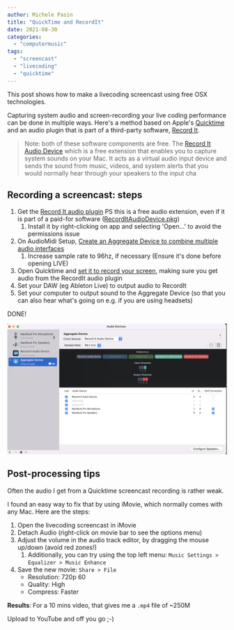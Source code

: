 ```yaml
---
author: Michele Pasin
title: "QuickTime and RecordIt"
date: 2021-08-30
categories: 
  - "computermusic"
tags: 
  - "screencast"
  - "livecoding"
  - "quicktime"
---
```


This post shows how to make a livecoding screencast using free OSX technologies. 

Capturing system audio and screen-recording your live coding performance can be done in multiple ways. Here's a method based on Apple's [Quicktime](https://en.wikipedia.org/wiki/QuickTime) and an audio plugin that is part of a third-party software, [Record It](https://www.buildtoconnect.com/en/products/recordit).

> Note: both of these software components are free.  The [Record It Audio Device](https://www.buildtoconnect.com/downloads/RecordItAudioDevice.pkg) which is a free extension that enables you to capture system sounds on your Mac. It acts as a virtual audio input device and sends the sound from music, videos, and system alerts that you would normally hear through your speakers to the input cha


## Recording a screencast: steps 

1.  Get the [Record It audio plugin](https://www.buildtoconnect.com/help/how-to-record-system-audio) PS this is a free audio extension, even if it is part of a paid-for software ([RecordItAudioDevice.pkg](https://www.buildtoconnect.com/downloads/RecordItAudioDevice.pkg))
	1. Install it by right-clicking on app and selecting 'Open...' to avoid the permissions issue
2. On AudioMidi Setup, [Create an Aggregate Device to combine multiple audio interfaces](https://support.apple.com/en-us/HT202000)
	1. Increase sample rate to 96hz, if necessary (Ensure it's done before opening LIVE)
3. Open Quicktime and [set it to record your screen](https://support.apple.com/en-us/HT208721), making sure you get audio from the RecordIt audio plugin
4. Set your DAW (eg Ableton Live) to output audio to RecordIt
5. Set your computer to output sound to the Aggregate Device (so that you can also hear what's going on e.g. if you are using headsets)

DONE!

![record-it-audio-devices.png](../assets/images/record-it-audio-devices.png)



## Post-processing tips

Often the audio I get from a Quicktime screencast recording is rather weak. 

I found an easy way to fix that by using iMovie, which normally comes with any Mac. Here are the steps:

1. Open the livecoding screencast  in iMovie
2. Detach Audio (right-click on movie bar to see the options menu)
3. Adjust the volume in the audio track editor, by dragging the mouse up/down (avoid red zones!)
	1. Additionally, you can try using the top left menu:   `Music Settings > Equalizer > Music Enhance`
4. Save the new movie:  `Share > File` 
	* Resolution: 720p 60
	* Quality: High 
	* Compress: Faster 

**Results**: For a 10 mins video, that gives me a `.mp4` file of ~250M 

Upload to YouTube and off you go ;-)
